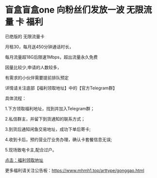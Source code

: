 # 盲盒盲盒one 向粉丝们发放一波 无限流量 卡 福利

已绝版的 无限流量卡

月租30，每月送450分钟通话时长，

每月流量超18G后限速1Mbps，超出流量永久免费


因量比较少,申请的人数较多，

有需求的小伙伴需要提前排队预定

详情请关注底部【福利领取地址】中的【官方Telegram群】



具体流程：

1.下方领取福利地址，找到并加入Telegram群；

2.私信群主，并留下到货通知的联系方式；

3.到货后通知闲鱼交易地址，成功下单后寄卡;

4.收到卡后，预约营业厅业务办理，确认卡套餐信息无误;

5.现场致电卡主,配合过户。



[点击：福利领取地址](https://www.mhmh1.top/art/50306.html)

更多福利请关注公告板：https://www.mhmh1.top/arttype/gonggao.html
